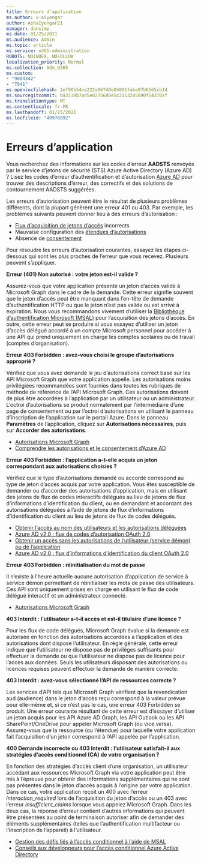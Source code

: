 ```yaml
---
title: Erreurs d’application
ms.author: v-aiyengar
author: AshaIyengar21
manager: dansimp
ms.date: 01/25/2021
ms.audience: Admin
ms.topic: article
ms.service: o365-administration
ROBOTS: NOINDEX, NOFOLLOW
localization_priority: Normal
ms.collection: Adm_O365
ms.custom:
- "9004342"
- "7841"
ms.openlocfilehash: 2ef90b54ce222a06740e05891fabe87b6565cb14
ms.sourcegitcommit: ba3118b7ad5e02756d0e5c2113245090f54370af
ms.translationtype: MT
ms.contentlocale: fr-FR
ms.lasthandoff: 01/25/2021
ms.locfileid: "49976892"
---
```

# <a name="application-errors"></a>Erreurs d’application

Vous recherchez des informations sur les codes d’erreur **AADSTS** renvoyés par le service d’jetons de sécurité (STS) Azure Active Directory (Azure AD) ? Lisez les codes d’erreur d’authentification et d’autorisation [Azure AD](https://docs.microsoft.com/azure/active-directory/develop/reference-aadsts-error-codes) pour trouver des descriptions d’erreur, des correctifs et des solutions de contournement AADSTS suggérées.

Les erreurs d’autorisation peuvent être le résultat de plusieurs problèmes différents, dont la plupart génèrent une erreur 401 ou 403. Par exemple, les problèmes suivants peuvent donner lieu à des erreurs d’autorisation :

- [Flux d’acquisition de jetons d’accès](https://docs.microsoft.com/azure/active-directory/develop/reference-aadsts-error-codes) incorrects 
- Mauvaise configuration des [étendues d’autorisations](https://docs.microsoft.com/azure/active-directory/develop/active-directory-v2-scopes) 
- Absence de [consentement](https://docs.microsoft.com/azure/active-directory/develop/active-directory-devhowto-multi-tenant-overview#understanding-user-and-admin-consent)

Pour résoudre les erreurs d’autorisation courantes, essayez les étapes ci-dessous qui sont les plus proches de l’erreur que vous recevez. Plusieurs peuvent s’appliquer.

**Erreur (401) Non autorisé : votre jeton est-il valide ?**

Assurez-vous que votre application présente un jeton d’accès valide à Microsoft Graph dans le cadre de la demande. Cette erreur signifie souvent que le jeton d’accès peut être manquant dans l’en-tête de demande d’authentification HTTP ou que le jeton n’est pas valide ou est arrivé à expiration. Nous vous recommandons vivement d’utiliser la [Bibliothèque d’authentification Microsoft (MSAL)](https://docs.microsoft.com/azure/active-directory/develop/msal-overview) pour l’acquisition des jetons d’accès. En outre, cette erreur peut se produire si vous essayez d’utiliser un jeton d’accès délégué accordé à un compte Microsoft personnel pour accéder à une API qui prend uniquement en charge les comptes scolaires ou de travail (comptes d’organisation).

**Erreur 403 Forbidden : avez-vous choisi le groupe d’autorisations approprié ?**

Vérifiez que vous avez demandé le jeu d’autorisations correct basé sur les API Microsoft Graph que votre application appelle. Les autorisations moins privilégiées recommandées sont fournies dans toutes les rubriques de méthode de référence de l’API Microsoft Graph. Ces autorisations doivent de plus être accordées à l’application par un utilisateur ou un administrateur. L’octroi d’autorisations se produit normalement par l’intermédiaire d’une page de consentement ou par l’octroi d’autorisations en utilisant le panneau d’inscription de l’application sur le portail Azure. Dans le panneau **Paramètres** de l’application, cliquez sur **Autorisations nécessaires**, puis sur **Accorder des autorisations**.

- [Autorisations Microsoft Graph](https://docs.microsoft.com/graph/permissions-reference) 
- [Comprendre les autorisations et le consentement d’Azure AD](https://docs.microsoft.com/azure/active-directory/develop/v2-permissions-and-consent) 

**Erreur 403 Forbidden : l’application a-t-elle acquis un jeton correspondant aux autorisations choisies ?**

Vérifiez que le type d’autorisations demandé ou accordé correspond au type de jeton d’accès acquis par votre application. Vous êtes susceptible de demander ou d’accorder des autorisations d’application, mais en utilisant des jetons de flux de codes interactifs délégués au lieu de jetons de flux d’informations d’identification du client, ou en demandant et accordant des autorisations déléguées à l’aide de jetons de flux d’informations d’identification du client au lieu de jetons de flux de codes délégués.

- [Obtenir l’accès au nom des utilisateurs et les autorisations déléguées](https://docs.microsoft.com/graph/auth_v2_user) 
- [Azure AD v2.0 : flux de codes d’autorisation OAuth 2.0](https://docs.microsoft.com/azure/active-directory/develop/v2-oauth2-auth-code-flow) 
- [Obtenir un accès sans les autorisations de l’utilisateur (service démon) ou de l’application](https://docs.microsoft.com/graph/auth_v2_service) 
- [Azure AD v2.0 : flux d’informations d’identification du client OAuth 2.0](https://docs.microsoft.com/azure/active-directory/develop/v2-oauth2-client-creds-grant-flow) 

**Erreur 403 Forbidden : réinitialisation du mot de passe**

Il n’existe à l’heure actuelle aucune autorisation d’application de service à service démon permettant de réinitialiser les mots de passe des utilisateurs. Ces API sont uniquement prises en charge en utilisant le flux de code délégué interactif et un administrateur connecté.

- [Autorisations Microsoft Graph](https://docs.microsoft.com/graph/permissions-reference)

**403 Interdit : l’utilisateur a-t-il accès et est-il titulaire d’une licence ?**

Pour les flux de code délégués, Microsoft Graph évalue si la demande est autorisée en fonction des autorisations accordées à l’application et des autorisations dont dispose l’utilisateur. En règle générale, cette erreur indique que l’utilisateur ne dispose pas de privilèges suffisants pour effectuer la demande ou que l’utilisateur ne dispose pas de licence pour l’accès aux données. Seuls les utilisateurs disposant des autorisations ou licences requises peuvent effectuer la demande de manière correcte.

**403 Interdit : avez-vous sélectionné l’API de ressources correcte ?**

Les services d’API tels que Microsoft Graph vérifient que la revendication aud (audience) dans le jeton d’accès reçu correspond à la valeur prévue pour elle-même et, si ce n’est pas le cas, une erreur 403 Forbidden se produit. Une erreur courante résultant de cette erreur est d’essayer d’utiliser un jeton acquis pour les API Azure AD Graph, les API Outlook ou les API SharePoint/OneDrive pour appeler Microsoft Graph (ou vice versa). Assurez-vous que la ressource (ou l’étendue) pour laquelle votre application fait l’acquisition d’un jeton correspond à l’API appelée par l’application.

**400 Demande incorrecte ou 403 Interdit : l’utilisateur satisfait-il aux stratégies d’accès conditionnel (CA) de votre organisation ?**

En fonction des stratégies d’accès client d’une organisation, un utilisateur accédant aux ressources Microsoft Graph via votre application peut être mis à l’épreuve pour obtenir des informations supplémentaires qui ne sont pas présentes dans le jeton d’accès acquis à l’origine par votre application. Dans ce cas, votre application reçoit un 400 avec l’erreur *interaction_required* lors de l’acquisition du jeton d’accès ou un 403 avec l’erreur *insufficient_claims* lorsque vous appelez Microsoft Graph. Dans les deux cas, la réponse d’erreur contient d’autres informations qui peuvent être présentées au point de terminaison autoriser afin de demander des éléments supplémentaires (telles que l’authentification multifacteur ou l’inscription de l’appareil) à l’utilisateur.

- [Gestion des défis liés à l’accès conditionnel à l’aide de MSAL ](https://docs.microsoft.com/azure/active-directory/develop/msal-handling-exceptions#conditional-access-and-claims-challenges)
- [Conseils aux développeurs pour l’accès conditionnel Azure Active Directory](https://docs.microsoft.com/azure/active-directory/develop/conditional-access-dev-guide)
